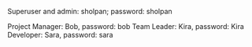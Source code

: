 

Superuser and admin: sholpan; password: sholpan


Project Manager: Bob, password: bob
Team Leader: Kira, password: Kira
Developer: Sara, password: sara
